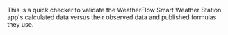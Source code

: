 This is a quick checker to validate the WeatherFlow Smart Weather Station app's calculated data versus their observed data and published formulas they use.
